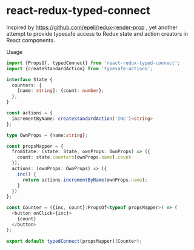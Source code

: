 # react-redux-typed-connect

Inspired by https://github.com/epeli/redux-render-prop , yet another attempt
to provide typesafe access to Redux state and action creators in React
components.

Usage

```ts
import {PropsOf, typedConnect} from 'react-redux-typed-connect';
import {createStandardAction} from 'typesafe-actions';

interface State {
  counters: {
    [name: string]: {count: number};
  };
}

const actions = {
  incrementByName: createStandardAction('INC')<string>
};

type OwnProps = {name:string};

const propsMapper = {
  fromState: (state: State, ownProps: OwnProps) => ({
    count: state.counters[ownProps.name].count
  }),
  actions: (ownProps: OwnProps) => ({
    inc() {  
      return actions.incrementByName(ownProps.name);
    }
  })
};

const Counter = ({inc, count}:PropsOf<typeof propsMapper>) => (
  <button onClick={inc}>
    {count}
  </button>
);

export default typedConnect(propsMapper)(Counter);
```
